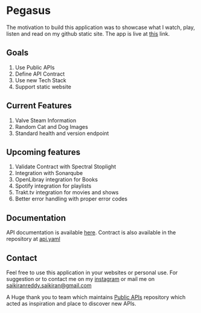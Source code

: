 # Pegasus

The motivation to build this application was to showcase what I watch, play, listen and read on my github static site. The app is live at [this](https://walrus-app-lrhok.ondigitalocean.app/) link.

## Goals

1. Use Public APIs
2. Define API Contract
3. Use new Tech Stack
4. Support static website

## Current Features

1. Valve Steam Information
2. Random Cat and Dog Images
3. Standard health and version endpoint

## Upcoming features

1. Validate Contract with Spectral Stoplight
2. Integration with Sonarqube
3. OpenLibray integration for Books
4. Spotify integration for playlists
5. Trakt.tv integration for movies and shows
6. Better error handling with proper error codes

## Documentation

API documentation is available [here](https://walrus-app-lrhok.ondigitalocean.app/api-docs). Contract is also available in the repository at [api.yaml](source/api/api.yaml)

## Contact

Feel free to use this application in your websites or personal use. For suggestion or to contact me on my [instagram](https://www.instagram.com/pskiranreddy/)
or mail me on [saikiranreddy.saikiran@gmail.com](mailto:saikiranreddy.saikiran@gmail.com)

A Huge thank you to team which maintains [Public APIs](https://github.com/public-apis/public-apis) repository which acted as inspiration and place to discover new APIs.
